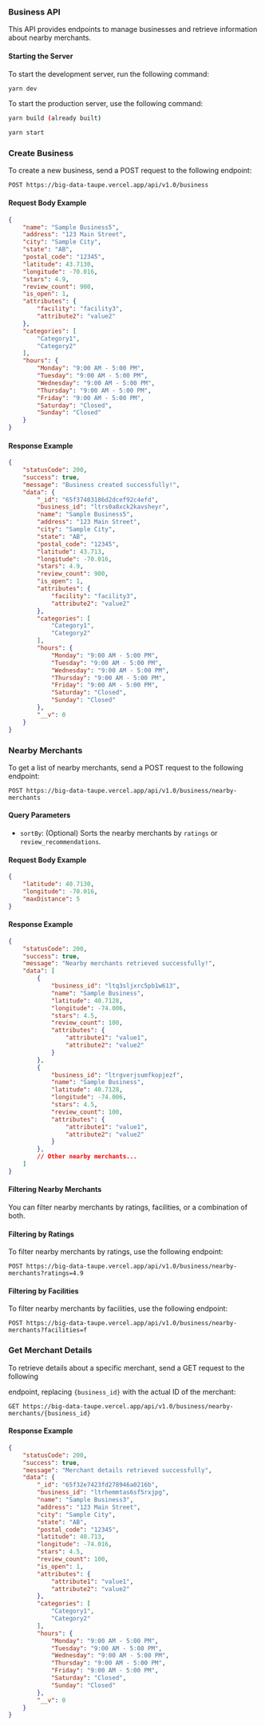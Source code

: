 ### Business API

This API provides endpoints to manage businesses and retrieve information about nearby merchants.

#### Starting the Server

To start the development server, run the following command:

```bash
yarn dev
```

To start the production server, use the following command:

```bash
yarn build (already built)

yarn start
```

### Create Business

To create a new business, send a POST request to the following endpoint:

```
POST https://big-data-taupe.vercel.app/api/v1.0/business
```

#### Request Body Example

```json
{
    "name": "Sample Business5",
    "address": "123 Main Street",
    "city": "Sample City",
    "state": "AB",
    "postal_code": "12345",
    "latitude": 43.7130,
    "longitude": -70.016,
    "stars": 4.9,
    "review_count": 900,
    "is_open": 1,
    "attributes": {
        "facility": "facility3",
        "attribute2": "value2"
    },
    "categories": [
        "Category1",
        "Category2"
    ],
    "hours": {
        "Monday": "9:00 AM - 5:00 PM",
        "Tuesday": "9:00 AM - 5:00 PM",
        "Wednesday": "9:00 AM - 5:00 PM",
        "Thursday": "9:00 AM - 5:00 PM",
        "Friday": "9:00 AM - 5:00 PM",
        "Saturday": "Closed",
        "Sunday": "Closed"
    }
}
```

#### Response Example

```json
{
    "statusCode": 200,
    "success": true,
    "message": "Business created successfully!",
    "data": {
        "_id": "65f37403186d2dcef92c4efd",
        "business_id": "ltrs0a8xck2kavsheyr",
        "name": "Sample Business5",
        "address": "123 Main Street",
        "city": "Sample City",
        "state": "AB",
        "postal_code": "12345",
        "latitude": 43.713,
        "longitude": -70.016,
        "stars": 4.9,
        "review_count": 900,
        "is_open": 1,
        "attributes": {
            "facility": "facility3",
            "attribute2": "value2"
        },
        "categories": [
            "Category1",
            "Category2"
        ],
        "hours": {
            "Monday": "9:00 AM - 5:00 PM",
            "Tuesday": "9:00 AM - 5:00 PM",
            "Wednesday": "9:00 AM - 5:00 PM",
            "Thursday": "9:00 AM - 5:00 PM",
            "Friday": "9:00 AM - 5:00 PM",
            "Saturday": "Closed",
            "Sunday": "Closed"
        },
        "__v": 0
    }
}

```

### Nearby Merchants

To get a list of nearby merchants, send a POST request to the following endpoint:

```
POST https://big-data-taupe.vercel.app/api/v1.0/business/nearby-merchants
```

#### Query Parameters

- `sortBy`: (Optional) Sorts the nearby merchants by `ratings` or `review_recommendations`.

#### Request Body Example

```json
{
    "latitude": 40.7130,
    "longitude": -70.016,
    "maxDistance": 5
}
```

#### Response Example

```json
{
    "statusCode": 200,
    "success": true,
    "message": "Nearby merchants retrieved successfully!",
    "data": [
        {
            "business_id": "ltq3sljxrc5pb1w613",
            "name": "Sample Business",
            "latitude": 40.7128,
            "longitude": -74.006,
            "stars": 4.5,
            "review_count": 100,
            "attributes": {
                "attribute1": "value1",
                "attribute2": "value2"
            }
        },
        {
            "business_id": "ltrgverjsumfkopjezf",
            "name": "Sample Business",
            "latitude": 40.7128,
            "longitude": -74.006,
            "stars": 4.5,
            "review_count": 100,
            "attributes": {
                "attribute1": "value1",
                "attribute2": "value2"
            }
        },
        // Other nearby merchants...
    ]
}

```

#### Filtering Nearby Merchants

You can filter nearby merchants by ratings, facilities, or a combination of both.

#### Filtering by Ratings

To filter nearby merchants by ratings, use the following endpoint:

```
POST https://big-data-taupe.vercel.app/api/v1.0/business/nearby-merchants?ratings=4.9
```

#### Filtering by Facilities

To filter nearby merchants by facilities, use the following endpoint:

```
POST https://big-data-taupe.vercel.app/api/v1.0/business/nearby-merchants?facilities=f
```

### Get Merchant Details

To retrieve details about a specific merchant, send a GET request to the following

 endpoint, replacing `{business_id}` with the actual ID of the merchant:

```
GET https://big-data-taupe.vercel.app/api/v1.0/business/nearby-merchants/{business_id}
```

#### Response Example

```json
{
    "statusCode": 200,
    "success": true,
    "message": "Merchant details retrieved successfully",
    "data": {
        "_id": "65f32e7423fd278946a0216b",
        "business_id": "ltrhemmtas6sf5rxjpg",
        "name": "Sample Business3",
        "address": "123 Main Street",
        "city": "Sample City",
        "state": "AB",
        "postal_code": "12345",
        "latitude": 40.713,
        "longitude": -74.016,
        "stars": 4.5,
        "review_count": 100,
        "is_open": 1,
        "attributes": {
            "attribute1": "value1",
            "attribute2": "value2"
        },
        "categories": [
            "Category1",
            "Category2"
        ],
        "hours": {
            "Monday": "9:00 AM - 5:00 PM",
            "Tuesday": "9:00 AM - 5:00 PM",
            "Wednesday": "9:00 AM - 5:00 PM",
            "Thursday": "9:00 AM - 5:00 PM",
            "Friday": "9:00 AM - 5:00 PM",
            "Saturday": "Closed",
            "Sunday": "Closed"
        },
        "__v": 0
    }
}
```